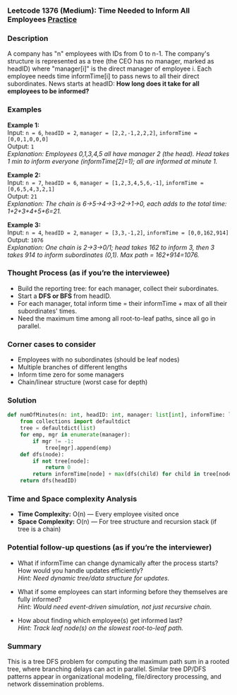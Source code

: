 ### Leetcode 1376 (Medium): Time Needed to Inform All Employees [Practice](https://leetcode.com/problems/time-needed-to-inform-all-employees)

### Description  
A company has "n" employees with IDs from 0 to n-1. The company's structure is represented as a tree (the CEO has no manager, marked as headID) where "manager[i]" is the direct manager of employee i. Each employee needs time informTime[i] to pass news to all their direct subordinates. News starts at headID: **How long does it take for all employees to be informed?**

### Examples  

**Example 1:**  
Input: `n = 6`, `headID = 2`, `manager = [2,2,-1,2,2,2]`, `informTime = [0,0,1,0,0,0]`  
Output: `1`  
*Explanation: Employees 0,1,3,4,5 all have manager 2 (the head). Head takes 1 min to inform everyone (informTime[2]=1); all are informed at minute 1.*

**Example 2:**  
Input: `n = 7`, `headID = 6`, `manager = [1,2,3,4,5,6,-1]`, `informTime = [0,6,5,4,3,2,1]`  
Output: `21`  
*Explanation: The chain is 6→5→4→3→2→1→0, each adds to the total time: 1+2+3+4+5+6=21.*

**Example 3:**  
Input: `n = 4`, `headID = 2`, `manager = [3,3,-1,2]`, `informTime = [0,0,162,914]`  
Output: `1076`  
*Explanation: One chain is 2→3→0/1; head takes 162 to inform 3, then 3 takes 914 to inform subordinates (0,1). Max path = 162+914=1076.*

### Thought Process (as if you’re the interviewee)  
- Build the reporting tree: for each manager, collect their subordinates.
- Start a **DFS or BFS** from headID.
- For each manager, total inform time = their informTime + max of all their subordinates' times.
- Need the maximum time among all root-to-leaf paths, since all go in parallel.

### Corner cases to consider  
- Employees with no subordinates (should be leaf nodes)
- Multiple branches of different lengths
- Inform time zero for some managers
- Chain/linear structure (worst case for depth)

### Solution

```python
def numOfMinutes(n: int, headID: int, manager: list[int], informTime: list[int]) -> int:
    from collections import defaultdict
    tree = defaultdict(list)
    for emp, mgr in enumerate(manager):
        if mgr != -1:
            tree[mgr].append(emp)
    def dfs(node):
        if not tree[node]:
            return 0
        return informTime[node] + max(dfs(child) for child in tree[node])
    return dfs(headID)
```

### Time and Space complexity Analysis  
- **Time Complexity:** O(n) — Every employee visited once
- **Space Complexity:** O(n) — For tree structure and recursion stack (if tree is a chain)

### Potential follow-up questions (as if you’re the interviewer)  
- What if informTime can change dynamically after the process starts? How would you handle updates efficiently?  
  *Hint: Need dynamic tree/data structure for updates.*

- What if some employees can start informing before they themselves are fully informed?  
  *Hint: Would need event-driven simulation, not just recursive chain.*

- How about finding which employee(s) get informed last?  
  *Hint: Track leaf node(s) on the slowest root-to-leaf path.*

### Summary
This is a tree DFS problem for computing the maximum path sum in a rooted tree, where branching delays can act in parallel. Similar tree DP/DFS patterns appear in organizational modeling, file/directory processing, and network dissemination problems.